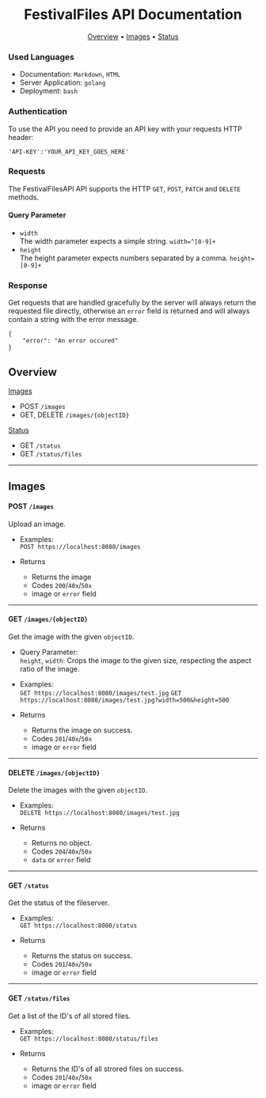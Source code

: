 <!--suppress ALL -->

<h1 align="center">
    FestivalFiles API Documentation
</h1>

<p align="center">
  <a href="#overview">Overview</a> •
  <a href="#images">Images</a> •
  <a href="#status">Status</a>
</p>

### Used Languages

* Documentation: `Markdown`, `HTML`
* Server Application: `golang`
* Deployment: `bash`

### Authentication

To use the API you need to provide an API key with your requests HTTP header:
```
'API-KEY':'YOUR_API_KEY_GOES_HERE'
```

### Requests

The FestivalFilesAPI API supports the HTTP `GET`, `POST`, `PATCH` and `DELETE` methods.

#### Query Parameter

* `width`  
    The width parameter expects a simple string. `width=^[0-9]+`
* `height`  
    The height parameter expects numbers separated by a comma. `height=[0-9]+`

### Response

Get requests that are handled gracefully by the server will always return the requested file directly,
otherwise an `error` field is returned and will always contain a string with the error message.
```
{
    "error": "An error occured"
}
```

## Overview

[Images](#images)
* POST                  `/images`
* GET, DELETE    `/images/{objectID}`

[Status](#status)
* GET                   `/status`
* GET                   `/status/files`

------------------------------------------------------------------------------------
## Images

#### POST `/images`

Upload an image.

 * Examples:  
      `POST https://localhost:8080/images`  
        
 * Returns
      * Returns the image 
      * Codes `200`/`40x`/`50x`
      * image or `error` field

------------------------------------------------------------------------------------
#### GET `/images/{objectID}`

Get the image with the given `objectID`.

* Query Parameter:  
    `height`, `width`: Crops the image to the given size, respecting the aspect ratio of the image.

 * Examples:  
    `GET https://localhost:8080/images/test.jpg`
    `GET https://localhost:8080/images/test.jpg?width=500&height=500`
      
 * Returns 
     * Returns the image on success.
     * Codes `201`/`40x`/`50x`
     * image or `error` field

------------------------------------------------------------------------------------
#### DELETE `/images/{objectID}`

Delete the images with the given `objectID`.
 
 * Examples:  
    `DELETE https://localhost:8080/images/test.jpg`
    
 * Returns 
     * Returns no object.
     * Codes `204`/`40x`/`50x`
     * `data` or `error` field
 
------------------------------------------------------------------------------------
#### GET `/status`

Get the status of the fileserver.

 * Examples:  
    `GET https://localhost:8080/status`
      
 * Returns 
     * Returns the status on success.
     * Codes `201`/`40x`/`50x`
     * image or `error` field
     
------------------------------------------------------------------------------------
#### GET `/status/files`

Get a list of the ID's of all stored files.

 * Examples:  
    `GET https://localhost:8080/status/files`
      
 * Returns 
     * Returns the ID's of all strored files on success.
     * Codes `201`/`40x`/`50x`
     * image or `error` field